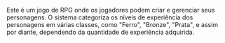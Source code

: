 Este é um jogo de RPG onde os jogadores podem criar e gerenciar seus personagens. O sistema categoriza os níveis de experiência dos personagens em várias classes, como "Ferro", "Bronze", "Prata", e assim por diante, dependendo da quantidade de experiência adquirida.
